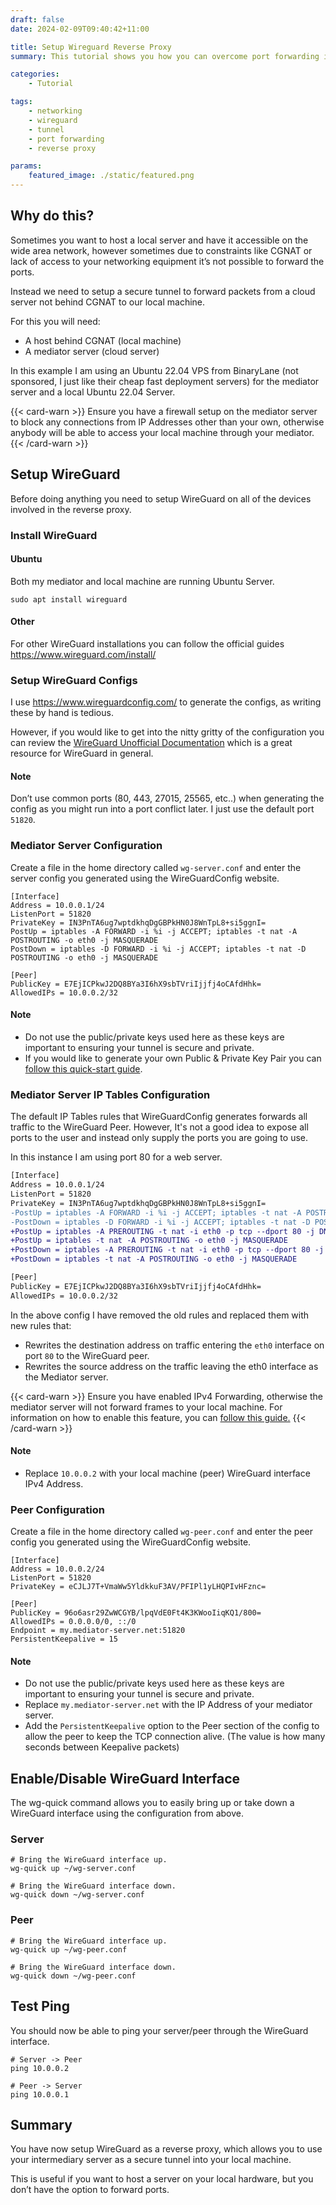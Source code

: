 ```yaml
---
draft: false
date: 2024-02-09T09:40:42+11:00

title: Setup Wireguard Reverse Proxy
summary: This tutorial shows you how you can overcome port forwarding issues through the issue on an encrypted tunnel through WireGuard.

categories:
    - Tutorial

tags:
    - networking
    - wireguard
    - tunnel
    - port forwarding
    - reverse proxy

params:
    featured_image: ./static/featured.png
---
```


## Why do this?

Sometimes you want to host a local server and have it accessible on the wide area network, however sometimes due to
constraints like CGNAT or lack of access to your networking equipment it’s not possible to forward the ports.

Instead we need to setup a secure tunnel to forward packets from a cloud server not behind CGNAT to our local machine.

For this you will need:

- A host behind CGNAT (local machine)
- A mediator server (cloud server)

In this example I am using an Ubuntu 22.04 VPS from BinaryLane (not sponsored, I just like their cheap fast deployment servers) for the mediator server and a local Ubuntu 22.04 Server.

{{< card-warn >}}
Ensure you have a firewall setup on the mediator server to block any connections from IP Addresses other than your own, otherwise anybody will be able to access your local machine through your mediator.
{{< /card-warn >}}

## Setup WireGuard
Before doing anything you need to setup WireGuard on all of the devices involved in the reverse proxy.

### Install WireGuard
#### Ubuntu
Both my mediator and local machine are running Ubuntu Server.

```
sudo apt install wireguard
```

#### Other
For other WireGuard installations you can follow the official guides https://www.wireguard.com/install/

### Setup WireGuard Configs

I use https://www.wireguardconfig.com/ to generate the configs, as writing these by hand is tedious.

However, if you would like to get into the nitty gritty of the configuration you can review the [WireGuard Unofficial Documentation](https://github.com/pirate/wireguard-docs) which is a great resource for WireGuard in general.

#### Note
Don’t use common ports (80, 443, 27015, 25565, etc..) when generating the config as you might run into a port conflict later. I just use the default port `51820`.

### Mediator Server Configuration
Create a file in the home directory called `wg-server.conf` and enter the server config you generated using the WireGuardConfig website.

```
[Interface]
Address = 10.0.0.1/24
ListenPort = 51820
PrivateKey = IN3PnTA6ug7wptdkhqDgGBPkHN0J8WnTpL8+si5ggnI=
PostUp = iptables -A FORWARD -i %i -j ACCEPT; iptables -t nat -A POSTROUTING -o eth0 -j MASQUERADE
PostDown = iptables -D FORWARD -i %i -j ACCEPT; iptables -t nat -D POSTROUTING -o eth0 -j MASQUERADE

[Peer]
PublicKey = E7EjICPkwJ2DQ8BYa3I6hX9sbTVriIjjfj4oCAfdHhk=
AllowedIPs = 10.0.0.2/32
```

#### Note
- Do not use the public/private keys used here as these keys are important to ensuring your tunnel is secure and private.
- If you would like to generate your own Public  & Private Key Pair you can [follow this quick-start guide](https://www.wireguard.com/quickstart/#key-generation).

### Mediator Server IP Tables Configuration
The default IP Tables rules that WireGuardConfig generates forwards all traffic to the WireGuard Peer. 
However, It's not a good idea to expose all ports to the user and instead only supply the ports you are going to use.


In this instance I am using port 80 for a web server.
```diff
[Interface]
Address = 10.0.0.1/24
ListenPort = 51820
PrivateKey = IN3PnTA6ug7wptdkhqDgGBPkHN0J8WnTpL8+si5ggnI=
-PostUp = iptables -A FORWARD -i %i -j ACCEPT; iptables -t nat -A POSTROUTING -o eth0 -j MASQUERADE
-PostDown = iptables -D FORWARD -i %i -j ACCEPT; iptables -t nat -D POSTROUTING -o eth0 -j MASQUERADE
+PostUp = iptables -A PREROUTING -t nat -i eth0 -p tcp --dport 80 -j DNAT --to-destination 10.0.0.2
+PostUp = iptables -t nat -A POSTROUTING -o eth0 -j MASQUERADE
+PostDown = iptables -A PREROUTING -t nat -i eth0 -p tcp --dport 80 -j DNAT --to-destination 10.0.0.2
+PostDown = iptables -t nat -A POSTROUTING -o eth0 -j MASQUERADE

[Peer]
PublicKey = E7EjICPkwJ2DQ8BYa3I6hX9sbTVriIjjfj4oCAfdHhk=
AllowedIPs = 10.0.0.2/32
```
In the above config I have removed the old rules and replaced them with new rules that:
- Rewrites the destination address on traffic entering the `eth0` interface on port `80` to the WireGuard peer.
- Rewrites the source address on the traffic leaving the eth0 interface as the Mediator server.

{{< card-warn >}}
Ensure you have enabled IPv4 Forwarding, otherwise the mediator server will not forward frames to your local machine. For information on how to enable this feature, you can <a href="https://linuxconfig.org/how-to-turn-on-off-ip-forwarding-in-linux">follow this guide.</a>
{{< /card-warn >}}

#### Note
- Replace `10.0.0.2` with your local machine (peer) WireGuard interface IPv4 Address.

### Peer Configuration
Create a file in the home directory called `wg-peer.conf` and enter the peer config you generated using the WireGuardConfig website.

```
[Interface]
Address = 10.0.0.2/24
ListenPort = 51820
PrivateKey = eCJLJ7T+VmaWw5YldkkuF3AV/PFIPl1yLHQPIvHFznc=

[Peer]
PublicKey = 96o6asr29ZwWCGYB/lpqVdE0Ft4K3KWooIiqKQ1/800=
AllowedIPs = 0.0.0.0/0, ::/0
Endpoint = my.mediator-server.net:51820
PersistentKeepalive = 15
```

#### Note
- Do not use the public/private keys used here as these keys are important to ensuring your tunnel is secure and private.
- Replace `my.mediator-server.net` with the IP Address of your mediator server.
- Add the `PersistentKeepalive` option to the Peer section of the config to allow the peer to keep the TCP connection alive. (The value is how many seconds between Keepalive packets)

## Enable/Disable WireGuard Interface
The wg-quick command allows you to easily bring up or take down a WireGuard interface using the configuration from above.

### Server
```
# Bring the WireGuard interface up.
wg-quick up ~/wg-server.conf

# Bring the WireGuard interface down.
wg-quick down ~/wg-server.conf
```

### Peer
```
# Bring the WireGuard interface up.
wg-quick up ~/wg-peer.conf

# Bring the WireGuard interface down.
wg-quick down ~/wg-peer.conf
```

## Test Ping
You should now be able to ping your server/peer through the WireGuard interface.

```
# Server -> Peer
ping 10.0.0.2

# Peer -> Server
ping 10.0.0.1
```

## Summary
You have now setup WireGuard as a reverse proxy, which allows you to use your intermediary server as a secure tunnel into your local machine.

This is useful if you want to host a server on your local hardware, but you don’t have the option to forward ports.